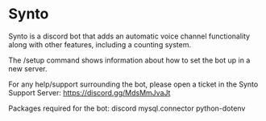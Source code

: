 # Synto
Synto is a discord bot that adds an automatic voice channel functionality along with other features, including a counting system.

The /setup command shows information about how to set the bot up in a new server.

For any help/support surrounding the bot, please open a ticket in the Synto Support Server: https://discord.gg/MdsMmJvaJt

Packages required for the bot: discord mysql.connector python-dotenv